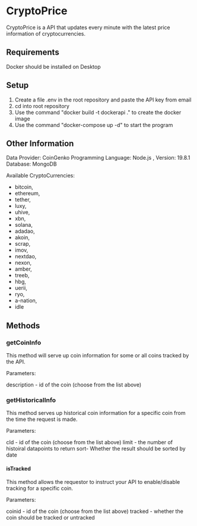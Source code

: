 # CryptoPrice
CryptoPrice is a API that updates every minute with the latest price information of cryptocurrencies.

## Requirements
Docker should be installed on Desktop

## Setup 

1) Create a file .env in the root repository and paste the API key from email 
2) cd into root repository
3) Use the command "docker build -t dockerapi ." to create the docker image
3) Use the command "docker-compose up -d" to start the program

## Other Information
Data Provider: CoinGenko 
Programming Language: Node.js , Version: 19.8.1
Database: MongoDB

Available CryptoCurrencies: 
- bitcoin,
- ethereum, 
- tether, 
- luxy, 
- uhive,
- xbn,
- solana,
- adadao,
- akoin,
- scrap, 
- imov,
- nextdao,
- nexon,
- amber,
- treeb,
- hbg,
- uerii,
- ryo,
- a-nation,
- idle

## Methods

### getCoinInfo 
This method will serve up coin information for some or all coins tracked by the API.

Parameters: 

description - id of the coin (choose from the list above)

### getHistoricalInfo

This method serves up historical coin information for a specific coin from the time the request is made.

Parameters: 

cId - id of the coin (choose from the list above)
limit - the number of histoiral datapoints to return 
sort- Whether the result should be sorted by date


#### isTracked
This method allows the requestor to instruct your API to enable/disable tracking for a specific coin.

Parameters: 

coinid - id of the coin (choose from the list above)
tracked - whether the coin should be tracked or untracked
